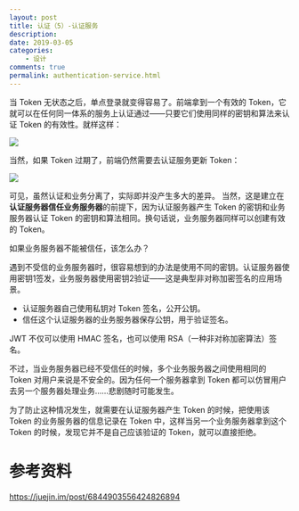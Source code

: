 ```yaml
---
layout: post
title: 认证（5）-认证服务
description: 
date: 2019-03-05
categories:
    - 设计
comments: true
permalink: authentication-service.html
---
```


当 Token 无状态之后，单点登录就变得容易了。前端拿到一个有效的 Token，它就可以在任何同一体系的服务上认证通过——只要它们使用同样的密钥和算法来认证 Token 的有效性。就样这样：

![](https://img2018.cnblogs.com/i-beta/1734305/202002/1734305-20200227175946871-1411988278.png)

 当然，如果 Token 过期了，前端仍然需要去认证服务更新 Token：
 
![](https://img2018.cnblogs.com/i-beta/1734305/202002/1734305-20200227180011231-1003806559.png)

可见，虽然认证和业务分离了，实际即并没产生多大的差异。
当然，这是建立在**认证服务器信任业务服务器**的前提下，因为认证服务器产生 Token 的密钥和业务服务器认证 Token 的密钥和算法相同。换句话说，业务服务器同样可以创建有效的 Token。

如果业务服务器不能被信任，该怎么办？

遇到不受信的业务服务器时，很容易想到的办法是使用不同的密钥。认证服务器使用密钥1签发，业务服务器使用密钥2验证——这是典型非对称加密签名的应用场景。

- 认证服务器自己使用私钥对 Token 签名，公开公钥。
- 信任这个认证服务器的业务服务器保存公钥，用于验证签名。

JWT 不仅可以使用 HMAC 签名，也可以使用 RSA（一种非对称加密算法）签名。

不过，当业务服务器已经不受信任的时候，多个业务服务器之间使用相同的 Token 对用户来说是不安全的。因为任何一个服务器拿到 Token 都可以仿冒用户去另一个服务器处理业务……悲剧随时可能发生。

为了防止这种情况发生，就需要在认证服务器产生 Token 的时候，把使用该 Token 的业务服务器的信息记录在 Token 中，这样当另一个业务服务器拿到这个 Token 的时候，发现它并不是自己应该验证的 Token，就可以直接拒绝。

# 参考资料

https://juejin.im/post/6844903556424826894
